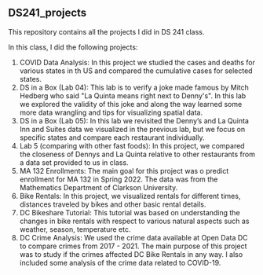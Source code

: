 ## DS241_projects

This repository contains all the projects I did in DS 241 class.

In this class, I did the following projects:

1. COVID Data Analysis: In this project we studied the cases and deaths for various states in th US and compared the cumulative cases for selected states.
2. DS in a Box (Lab 04): This lab is to verify a joke made famous by Mitch Hedberg who said "La Quinta means right next to Denny's". In this lab we explored the validity of this joke and along the way learned some more data wrangling and tips for visualizing spatial data.
3. DS in a Box (Lab 05): In this lab we revisited the Denny’s and La Quinta Inn and Suites data we visualized in the previous lab, but we focus on specific states and compare each restaurant individually.
4. Lab 5 (comparing with other fast foods): In this project, we compared the closeness of Dennys and La Quinta relative to other restaurants from a data set provided to us in class.
5. MA 132 Enrollments: The main goal for this project was o predict enrollment for MA 132 in Spring 2022. The data was from the Mathematics Department of Clarkson University.
6. Bike Rentals: In this project, we visualized rentals for different times, distances traveled by bikes and other basic rental details.
7. DC Bikeshare Tutorial: This tutorial was based on understanding the changes in bike rentals with respect to various natural aspects such as weather, season, temperature etc.
8. DC Crime Analysis: We used the crime data available at Open Data DC to compare crimes from 2017 - 2021. The main purpose of this project was to study if the crimes affected DC Bike Rentals in any way. I also included some analysis of the crime data related to COVID-19.

